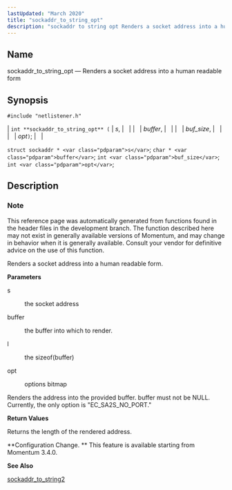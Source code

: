 ```yaml
---
lastUpdated: "March 2020"
title: "sockaddr_to_string_opt"
description: "sockaddr to string opt Renders a socket address into a human readable form int sockaddr to string opt s buffer buf size opt struct sockaddr s char buffer int buf size int opt This reference page was automatically generated from functions found in the header files in the development branch..."
---
```


<a name="apis.sockaddr_to_string_opt"></a> 
## Name

sockaddr_to_string_opt — Renders a socket address into a human readable form

## Synopsis

`#include "netlistener.h"`

| `int **sockaddr_to_string_opt** (` | <var class="pdparam">s</var>, |   |
|   | <var class="pdparam">buffer</var>, |   |
|   | <var class="pdparam">buf_size</var>, |   |
|   | <var class="pdparam">opt</var>`)`; |   |

`struct sockaddr * <var class="pdparam">s</var>`;
`char * <var class="pdparam">buffer</var>`;
`int <var class="pdparam">buf_size</var>`;
`int <var class="pdparam">opt</var>`;<a name="idp62234384"></a> 
## Description

### Note

This reference page was automatically generated from functions found in the header files in the development branch. The function described here may not exist in generally available versions of Momentum, and may change in behavior when it is generally available. Consult your vendor for definitive advice on the use of this function.

Renders a socket address into a human readable form.

**<a name="idp62237264"></a> Parameters**

<dl class="variablelist">

<dt>s</dt>

<dd>

the socket address

</dd>

<dt>buffer</dt>

<dd>

the buffer into which to render.

</dd>

<dt>l</dt>

<dd>

the sizeof(buffer)

</dd>

<dt>opt</dt>

<dd>

options bitmap

</dd>

</dl>

Renders the address into the provided buffer. buffer must not be NULL. Currently, the only option is "EC_SA2S_NO_PORT."

**<a name="idp62246048"></a> Return Values**

Returns the length of the rendered address.

**Configuration Change. ** This feature is available starting from Momentum 3.4.0.

**<a name="idp62248640"></a> See Also**

[sockaddr_to_string2](/momentum/3/3-api/apis-sockaddr-to-string-2)